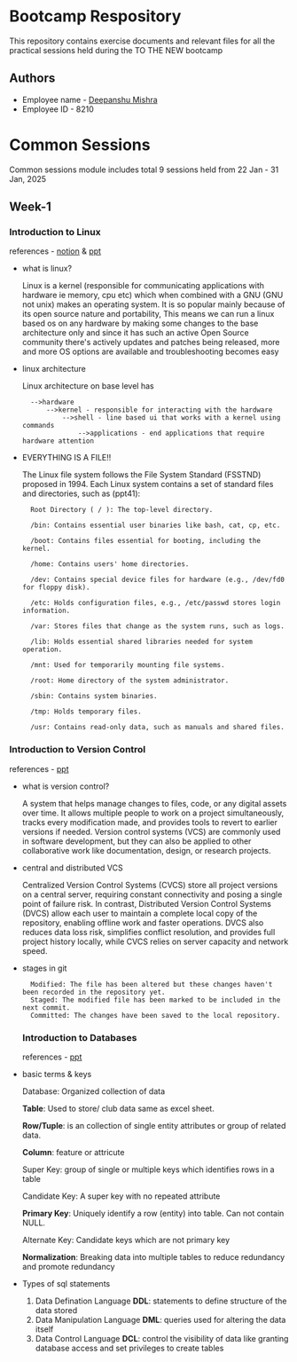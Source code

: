 
# Bootcamp Respository

This repository contains exercise documents and relevant files for all the practical sessions held during the TO THE NEW bootcamp


## Authors

- Employee name - [Deepanshu Mishra](https://newersworld.tothenew.com/#/unifiedEmployeeView/8210)
- Employee ID - 8210


# Common Sessions
Common sessions module includes total 9 sessions held from 22 Jan - 31 Jan, 2025 
## Week-1
### Introduction to Linux
references - [notion](https://hexagonal-seahorse-af5.notion.site/Liniix-notes-fddedad1e8014f76831223624dbe8764) & [ppt](https://docs.google.com/presentation/d/1WGUNJtDjp_oM6dISAPbGM526l43Yl_d7/edit#slide=id.p1)
- what is linux?
    
    Linux is a kernel (responsible for communicating applications with hardware ie memory, cpu etc) which when combined with a GNU (GNU not unix) makes an operating system. It is so popular mainly because of its open source nature and portability, This means we can run a linux based os on any hardware by making some changes to the base architecture only and since it has such an active Open Source community there's actively updates and patches being released, more and more OS options are available and troubleshooting becomes easy

- linux architecture

    Linux architecture on base level has
        
        -->hardware
            -->kernel - responsible for interacting with the hardware
                -->shell - line based ui that works with a kernel using commands
                    -->applications - end applications that require hardware attention


- EVERYTHING IS A FILE!!

    The Linux file system follows the File System Standard (FSSTND) proposed in 1994. Each Linux system contains a set of standard files and directories, such as (ppt41):

        Root Directory ( / ): The top-level directory.

        /bin: Contains essential user binaries like bash, cat, cp, etc.

        /boot: Contains files essential for booting, including the kernel.

        /home: Contains users' home directories.

        /dev: Contains special device files for hardware (e.g., /dev/fd0 for floppy disk).

        /etc: Holds configuration files, e.g., /etc/passwd stores login information.

        /var: Stores files that change as the system runs, such as logs.

        /lib: Holds essential shared libraries needed for system operation.

        /mnt: Used for temporarily mounting file systems.

        /root: Home directory of the system administrator.

        /sbin: Contains system binaries.

        /tmp: Holds temporary files.

        /usr: Contains read-only data, such as manuals and shared files.


### Introduction to Version Control
references - [ppt](https://docs.google.com/presentation/d/1Uh76MArjF7CPdQNImZZujoH4iYEA6I5k/)

- what is version control?

    A system that helps manage changes to files, code, or any digital assets over time. It allows multiple people to work on a project simultaneously, tracks every modification made, and provides tools to revert to earlier versions if needed. Version control systems (VCS) are commonly used in software development, but they can also be applied to other collaborative work like documentation, design, or research projects.

- central and distributed VCS

    Centralized Version Control Systems (CVCS) store all project versions on a central server, requiring constant connectivity and posing a single point of failure risk. In contrast, Distributed Version Control Systems (DVCS) allow each user to maintain a complete local copy of the repository, enabling offline work and faster operations. DVCS also reduces data loss risk, simplifies conflict resolution, and provides full project history locally, while CVCS relies on server capacity and network speed.

- stages in git

        Modified: The file has been altered but these changes haven't been recorded in the repository yet.
        Staged: The modified file has been marked to be included in the next commit.
        Committed: The changes have been saved to the local repository.


  ### Introduction to Databases
  references - [ppt](https://docs.google.com/presentation/d/1XRl422b4x68SdYwfCWrWNdvI1A_bz22zufy6iRhOJN0/edit#slide=id.g7d34a8f7f9_0_123)

- basic terms & keys
 
    Database: Organized collection of data

    **Table**: Used to store/ club data same as excel sheet.

    **Row/Tuple**: is an collection of single entity attributes or group of related data.

    **Column**: feature or attricute

    Super Key: group of single or multiple keys which identifies rows in a table

    Candidate Key: A super key with no repeated attribute 

    **Primary Key**: Uniquely identify a row (entity) into table. Can not contain NULL.

    Alternate Key: Candidate keys which are not primary key

    **Normalization**: Breaking data into multiple tables to reduce redundancy and promote redundancy

- Types of sql statements

    1. Data Defination Language **DDL**: statements to define structure of the data stored
    2. Data Manipulation Language **DML**: queries used for altering the data itself
    3. Data Control Language **DCL**: control the visibility of data like granting database access and set privileges to create tables
